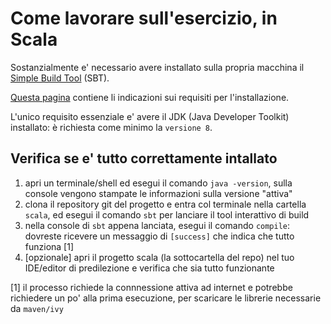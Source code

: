 Come lavorare sull'esercizio, in Scala
======================================

Sostanzialmente e' necessario avere installato sulla propria macchina il 
[Simple Build Tool](http://www.scala-sbt.org/download.html) (SBT).

[Questa pagina](http://www.scala-sbt.org/1.x/docs/Setup.html) contiene li indicazioni sui requisiti per l'installazione.

L'unico requisito essenziale e' avere 
il JDK (Java Developer Toolkit) installato: &egrave; richiesta come minimo la `versione 8`.

Verifica se e' tutto correttamente intallato
--------------------------------------------

 1. apri un terminale/shell ed esegui il comando `java -version`, sulla console vengono stampate le informazioni sulla versione "attiva"
 2. clona il repository git del progetto e entra col terminale nella cartella `scala`, ed esegui il comando `sbt` per lanciare il tool interattivo di build
 3. nella console di `sbt` appena lanciata, esegui il comando `compile`: dovreste ricevere un messaggio di `[success]` che indica che tutto funziona [1]
 4. [opzionale] apri il progetto scala (la sottocartella del repo) nel tuo IDE/editor di predilezione e verifica che sia tutto funzionante


 [1] il processo richiede la connnessione attiva ad internet e potrebbe richiedere un po' alla prima esecuzione, per scaricare le librerie necessarie da `maven/ivy`